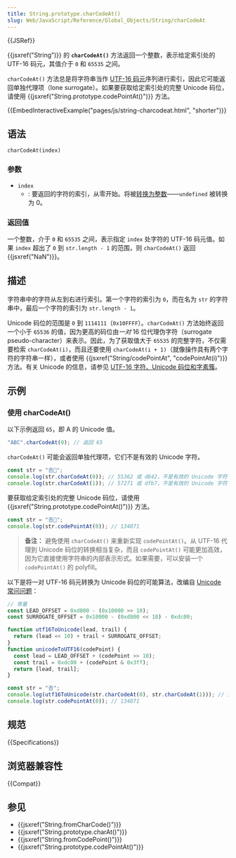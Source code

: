 ```yaml
---
title: String.prototype.charCodeAt()
slug: Web/JavaScript/Reference/Global_Objects/String/charCodeAt
---
```


{{JSRef}}

{{jsxref("String")}} 的 **`charCodeAt()`** 方法返回一个整数，表示给定索引处的 UTF-16 码元，其值介于 `0` 和 `65535` 之间。

`charCodeAt()` 方法总是将字符串当作 [UTF-16 码元](/zh-CN/docs/Web/JavaScript/Reference/Global_Objects/String#utf-16_字符、unicode_码位和字素簇)序列进行索引，因此它可能返回单独代理项（lone surrogate）。如果要获取给定索引处的完整 Unicode 码位，请使用 {{jsxref("String.prototype.codePointAt()")}} 方法。

{{EmbedInteractiveExample("pages/js/string-charcodeat.html", "shorter")}}

## 语法

```js-nolint
charCodeAt(index)
```

### 参数

- `index`
  - : 要返回的字符的索引，从零开始。将被[转换为整数](/zh-CN/docs/Web/JavaScript/Reference/Global_Objects/Number#整数转换)——`undefined` 被转换为 0。

### 返回值

一个整数，介于 `0` 和 `65535` 之间，表示指定 `index` 处字符的 UTF-16 码元值。如果 `index` 超出了 `0` 到 `str.length - 1` 的范围，则 `charCodeAt()` 返回 {{jsxref("NaN")}}。

## 描述

字符串中的字符从左到右进行索引。第一个字符的索引为 `0`，而在名为 `str` 的字符串中，最后一个字符的索引为 `str.length - 1`。

Unicode 码位的范围是 `0` 到 `1114111`（`0x10FFFF`）。`charCodeAt()` 方法始终返回一个小于 `65536` 的值，因为更高的码位由*一对* 16 位代理伪字符（surrogate pseudo-character）来表示。因此，为了获取值大于 `65535` 的完整字符，不仅需要检索 `charCodeAt(i)`，而且还要使用 `charCodeAt(i + 1)`（就像操作具有两个字符的字符串一样），或者使用 {{jsxref("String/codePointAt", "codePointAt(i)")}} 方法。有关 Unicode 的信息，请参见 [UTF-16 字符、Unicode 码位和字素簇](/zh-CN/docs/Web/JavaScript/Reference/Global_Objects/String#utf-16_字符、unicode_码位和字素簇)。

## 示例

### 使用 charCodeAt()

以下示例返回 `65`，即 A 的 Unicode 值。

```js
"ABC".charCodeAt(0); // 返回 65
```

`charCodeAt()` 可能会返回单独代理项，它们不是有效的 Unicode 字符。

```js
const str = "𠮷𠮾";
console.log(str.charCodeAt(0)); // 55362 或 d842，不是有效的 Unicode 字符
console.log(str.charCodeAt(1)); // 57271 或 dfb7，不是有效的 Unicode 字符
```

要获取给定索引处的完整 Unicode 码位，请使用 {{jsxref("String.prototype.codePointAt()")}} 方法。

```js
const str = "𠮷𠮾";
console.log(str.codePointAt(0)); // 134071
```

> **备注：** 避免使用 `charCodeAt()` 来重新实现 `codePointAt()`。从 UTF-16 代理到 Unicode 码位的转换相当复杂，而且 `codePointAt()` 可能更加高效，因为它直接使用字符串的内部表示形式。如果需要，可以安装一个 `codePointAt()` 的 polyfill。

以下是将一对 UTF-16 码元转换为 Unicode 码位的可能算法，改编自 [Unicode 常问问题](https://unicode.org/faq/utf_bom.html#utf16-3)：

```js
// 常量
const LEAD_OFFSET = 0xd800 - (0x10000 >> 10);
const SURROGATE_OFFSET = 0x10000 - (0xd800 << 10) - 0xdc00;

function utf16ToUnicode(lead, trail) {
  return (lead << 10) + trail + SURROGATE_OFFSET;
}
function unicodeToUTF16(codePoint) {
  const lead = LEAD_OFFSET + (codePoint >> 10);
  const trail = 0xdc00 + (codePoint & 0x3ff);
  return [lead, trail];
}

const str = "𠮷";
console.log(utf16ToUnicode(str.charCodeAt(0), str.charCodeAt(1))); // 134071
console.log(str.codePointAt(0)); // 134071
```

## 规范

{{Specifications}}

## 浏览器兼容性

{{Compat}}

## 参见

- {{jsxref("String.fromCharCode()")}}
- {{jsxref("String.prototype.charAt()")}}
- {{jsxref("String.fromCodePoint()")}}
- {{jsxref("String.prototype.codePointAt()")}}
